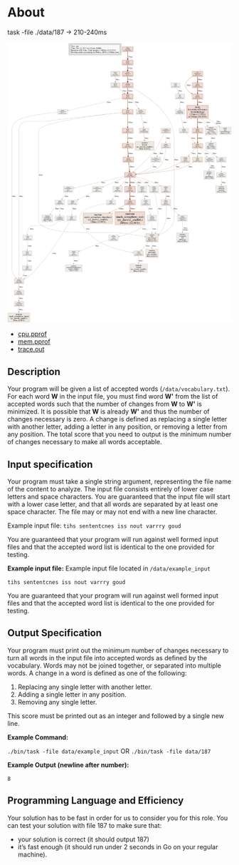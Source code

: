 # About

task -file ./data/187 -> 210-240ms

![pprof.svg](./github/cpu.svg)

- [cpu.pprof](./github/cpu.pprof)
- [mem.pprof](./github/mem.pprof)
- [trace.out](./github/trace.out)

## Description
Your program will be given a list of accepted words (`/data/vocabulary.txt`).
For each word **W** in the input file, you must find word **W'** from the list of accepted words such that
the number of changes from **W** to **W'** is minimized.
It is possible that **W** is already **W'** and thus the number of changes necessary is zero.
A change is defined as replacing a single letter with another letter, adding a letter in any position,
or removing a letter from any position.
The total score that you need to output is the minimum number of changes necessary to make all words acceptable.

## Input specification
Your program must take a single string argument,
representing the file name of the content to analyze.
The input file consists entirely of lower case letters and space characters.
You are guaranteed that the input file will start with a lower case letter,
and that all words are separated by at least one space character.
The file may or may not end with a new line character.

Example input file:
`tihs sententcnes iss nout varrry goud`

You are guaranteed that your program will run against well formed input files and that the accepted word
list is identical to the one provided for testing.

**Example input file:**
Example input file located in `/data/example_input`

```
tihs sententcnes iss nout varrry goud
```

You are guaranteed that your program will run against well formed input
files and that the accepted word list is identical to the one provided
for testing.

## Output Specification
Your program must print out the minimum number of changes necessary
to turn all words in the input file into accepted words as defined by
the vocabulary.
Words may not be joined together, or separated into multiple words.
A change in a word is defined as one of the following:
1. Replacing any single letter with another letter.
2. Adding a single letter in any position.
3. Removing any single letter.

This score must be printed out as an integer and followed by a single new line.

**Example Command:**

`./bin/task -file data/example_input`
OR
`./bin/task -file data/187`

**Example Output (newline after number):**

```
8
```

## Programming Language and Efficiency
Your solution has to be fast in order for us to consider you for this role.
You can test your solution with file 187 to make sure that:
 * your solution is correct (it should output 187)
 * it’s fast enough (it should run under 2 seconds in Go on your regular machine).
